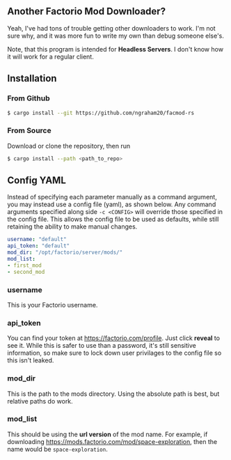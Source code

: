 ## Another Factorio Mod Downloader?
Yeah, I've had tons of trouble getting other downloaders to work. I'm not sure why, and it was more fun to write my own than debug someone else's.

Note, that this program is intended for **Headless Servers**. I don't know how it will work for a regular client.

## Installation
### From Github
```bash
$ cargo install --git https://github.com/ngraham20/facmod-rs
```

### From Source
Download or clone the repository, then run
```bash
$ cargo install --path <path_to_repo>
```

## Config YAML
Instead of specifying each parameter manually as a command argument, you may instead use a config file (yaml), as shown below. Any command arguments specified along side `-c <CONFIG>` will override those specified in the config file. This allows the config file to be used as defaults, while still retaining the ability to make manual changes.

```yaml
username: "default"
api_token: "default"
mod_dir: "/opt/factorio/server/mods/"
mod_list:
- first_mod
- second_mod
```

### username
This is your Factorio username.

### api_token
You can find your token at https://factorio.com/profile. Just click **reveal** to see it. While this is safer to use than a password, it's still sensitive information, so make sure to lock down user privilages to the config file so this isn't leaked.

### mod_dir
This is the path to the mods directory. Using the absolute path is best, but relative paths do work.

### mod_list
This should be using the **url version** of the mod name. For example, if downloading https://mods.factorio.com/mod/space-exploration, then the name would be `space-exploration`.
